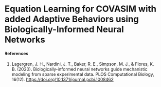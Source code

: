 # Equation Learning for COVASIM with added Adaptive Behaviors using Biologically-Informed Neural Networks

#### References

1. Lagergren, J. H., Nardini, J. T., Baker, R. E., Simpson, M. J., & Flores, K. B. (2020). Biologically-informed neural networks guide mechanistic modeling from sparse experimental data. PLOS Computational Biology, 16(12). https://doi.org/10.1371/journal.pcbi.1008462 
